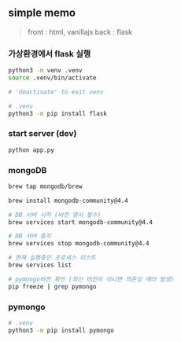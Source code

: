 ## simple memo

> front : html, vanillajs
> back : flask

### 가상환경에서 flask 실행

```bash
python3 -m venv .venv
source .venv/bin/activate

# 'deactivate' to exit venv

# .venv
python3 -m pip install flask
```

### start server (dev)

```bash
python app.py
```

### mongoDB

```bash
brew tap mongodb/brew

brew install mongodb-community@4.4

# DB 서버 시작 (버전 명시 필수)
brew services start mongodb-community@4.4

# DB 서버 중지
brew services stop mongodb-community@4.4

# 현재 실행중인 프로세스 리스트
brew services list

# pymongo버전 확인 (최신 버전이 아니면 의존성 에러 발생)
pip freeze | grep pymongo
```

### pymongo
```bash
# .venv
python3 -m pip install pymongo
```
<!--  TODO: html parsing -->